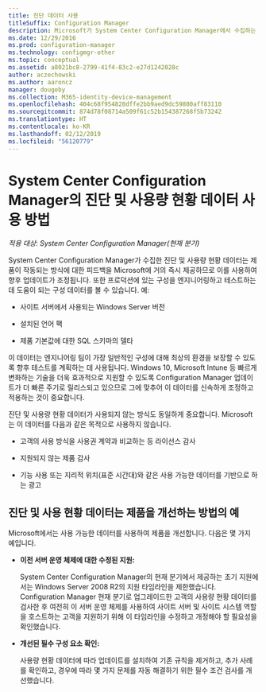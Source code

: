 ```yaml
---
title: 진단 데이터 사용
titleSuffix: Configuration Manager
description: Microsoft가 System Center Configuration Manager에서 수집하는 진단 및 사용량 현황 데이터를 사용하는 방식을 알아봅니다.
ms.date: 12/29/2016
ms.prod: configuration-manager
ms.technology: configmgr-other
ms.topic: conceptual
ms.assetid: a8021bc8-2799-41f4-83c2-e27d1242028c
author: aczechowski
ms.author: aaroncz
manager: dougeby
ms.collection: M365-identity-device-management
ms.openlocfilehash: 404c68f954828dffe2bb9aed9dc59800aff83110
ms.sourcegitcommit: 874d78f08714a509f61c52b154387268f5b73242
ms.translationtype: HT
ms.contentlocale: ko-KR
ms.lasthandoff: 02/12/2019
ms.locfileid: "56120779"
---
```

# <a name="how-diagnostics-and-usage-data-is-used-for-system-center-configuration-manager"></a>System Center Configuration Manager의 진단 및 사용량 현황 데이터 사용 방법

*적용 대상: System Center Configuration Manager(현재 분기)*

System Center Configuration Manager가 수집한 진단 및 사용량 현황 데이터는 제품이 작동되는 방식에 대한 피드백을 Microsoft에 거의 즉시 제공하므로 이를 사용하여 향후 업데이트가 조정됩니다. 또한 프로덕션에 있는 구성을 엔지니어링하고 테스트하는 데 도움이 되는 구성 데이터를 볼 수 있습니다. 예:  

-   사이트 서버에서 사용되는 Windows Server 버전  

-   설치된 언어 팩  

-   제품 기본값에 대한 SQL 스키마의 델타  

이 데이터는 엔지니어링 팀이 가장 일반적인 구성에 대해 최상의 환경을 보장할 수 있도록 향후 테스트를 계획하는 데 사용됩니다. Windows 10, Microsoft Intune 등 빠르게 변화하는 기술을 더욱 효과적으로 지원할 수 있도록 Configuration Manager 업데이트가 더 빠른 주기로 릴리스되고 있으므로 그에 맞추어 이 데이터를 신속하게 조정하고 적용하는 것이 중요합니다.  

진단 및 사용량 현황 데이터가 사용되지 않는 방식도 동일하게 중요합니다. Microsoft는 이 데이터를 다음과 같은 목적으로 사용하지 않습니다.  

-   고객의 사용 방식을 사용권 계약과 비교하는 등 라이선스 감사  

-   지원되지 않는 제품 감사  

-   기능 사용 또는 지리적 위치(표준 시간대)와 같은 사용 가능한 데이터를 기반으로 하는 광고  

##  <a name="bkmk_improve"></a> 진단 및 사용 현황 데이터는 제품을 개선하는 방법의 예  
Microsoft에서는 사용 가능한 데이터를 사용하여 제품을 개선합니다. 다음은 몇 가지 예입니다.  

-   **이전 서버 운영 체제에 대한 수정된 지원:**  

     System Center Configuration Manager의 현재 분기에서 제공하는 초기 지원에서는 Windows Server 2008 R2의 지원 타임라인을 제한했습니다. Configuration Manager 현재 분기로 업그레이드한 고객의 사용량 현황 데이터를 검사한 후 여전히 이 서버 운영 체제를 사용하여 사이트 서버 및 사이트 시스템 역할을 호스트하는 고객을 지원하기 위해 이 타임라인을 수정하고 개정해야 할 필요성을 확인했습니다.  

-   **개선된 필수 구성 요소 확인:**  

     사용량 현황 데이터에 따라 업데이트를 설치하여 기존 규칙을 제거하고, 추가 사례를 확인하고, 경우에 따라 몇 가지 문제를 자동 해결하기 위한 필수 조건 검사를 개선했습니다.  
